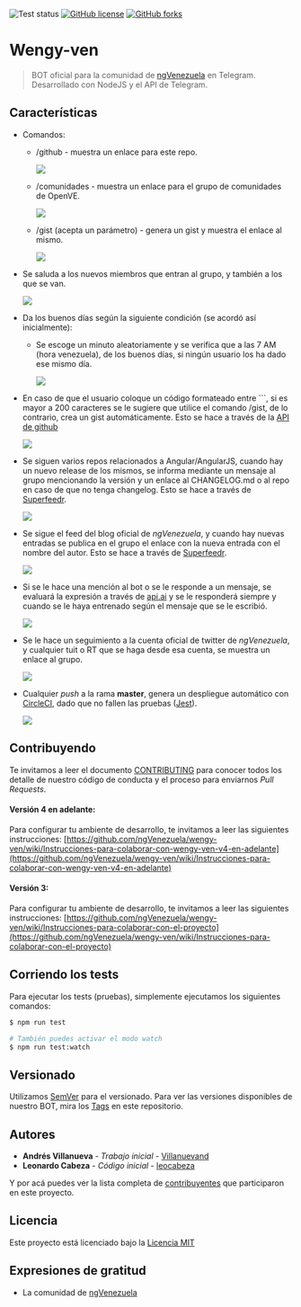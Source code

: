 ![Test status](https://circleci.com/gh/ngVenezuela/wengy-ven/tree/develop.svg?style=shield&circle-token=:circle-token)
[![GitHub license](https://img.shields.io/badge/license-MIT-blue.svg)](https://raw.githubusercontent.com/ngVenezuela/wengy-ven/develop/LICENSE)
[![GitHub forks](https://img.shields.io/github/forks/ngVenezuela/wengy-ven.svg)](https://github.com/ngVenezuela/wengy-ven/network)

# Wengy-ven

> BOT oficial para la comunidad de [ngVenezuela](https://t.me/ngvenezuela) en Telegram. Desarrollado con NodeJS y el API de Telegram.

## Características

* Comandos:
  * /github - muestra un enlace para este repo.

    ![](http://i.imgur.com/yt4gq19.png)
  * /comunidades - muestra un enlace para el grupo de comunidades de OpenVE.

    ![](http://i.imgur.com/SKDXlHi.png)
  * /gist (acepta un parámetro) - genera un gist y muestra el enlace al mismo.

    ![](http://i.imgur.com/jvfIbnb.png)

* Se saluda a los nuevos miembros que entran al grupo, y también a los que se van.

  ![](http://i.imgur.com/tk7Qct5.png)
* Da los buenos días según la siguiente condición (se acordó así inicialmente):
  * Se escoge un minuto aleatoriamente y se verifica que a las 7 AM (hora venezuela), de los buenos días, si ningún usuario los ha dado ese mismo día.
  
      ![](http://i.imgur.com/Hhk3B6T.png)
* En caso de que el usuario coloque un código formateado entre ```, si es mayor a 200 caracteres se le sugiere que utilice el comando /gist, de lo contrario, crea un gist automáticamente. Esto se hace a través de la [API de github](https://developer.github.com/v3/)

    ![](http://i.imgur.com/96xk4tV.png)
* Se siguen varios repos relacionados a Angular/AngularJS, cuando hay un nuevo release de los mismos, se informa mediante un mensaje al grupo mencionando la versión y un enlace al CHANGELOG.md o al repo en caso de que no tenga changelog. Esto se hace a través de [Superfeedr](https://superfeedr.com).

    ![](http://i.imgur.com/1SpTTIE.png)
* Se sigue el feed del blog oficial de *ngVenezuela*, y cuando hay nuevas entradas se publica en el grupo el enlace con la nueva entrada con el nombre del autor. Esto se hace a través de [Superfeedr](https://superfeedr.com).

    ![](http://i.imgur.com/L8zBF8T.png)
* Si se le hace una mención al bot o se le responde a un mensaje, se evaluará la expresión a través de [api.ai](https://api.ai/) y se le responderá siempre y cuando se le haya entrenado según el mensaje que se le escribió.

    ![](http://i.imgur.com/7E6IlLo.png)
* Se le hace un seguimiento a la cuenta oficial de twitter de *ngVenezuela*, y cualquier tuit o RT que se haga desde esa cuenta, se muestra un enlace al grupo.

    ![](http://i.imgur.com/Z42qTXp.png)
* Cualquier _push_ a la rama **master**, genera un despliegue automático con [CircleCI](https://circleci.com/), dado que no fallen las pruebas ([Jest](https://facebook.github.io/jest/)).
    
    ![](http://i.imgur.com/sbTnKsF.png)

## Contribuyendo

Te invitamos a leer el documento [CONTRIBUTING](.github/CONTRIBUTING.md) para conocer todos los detalle de nuestro código de conducta y el proceso para enviarnos _Pull Requests_.

#### Versión 4 en adelante:

Para configurar tu ambiente de desarrollo, te invitamos a leer las siguientes instrucciones: [https://github.com/ngVenezuela/wengy-ven/wiki/Instrucciones-para-colaborar-con-wengy-ven-v4-en-adelante](https://github.com/ngVenezuela/wengy-ven/wiki/Instrucciones-para-colaborar-con-wengy-ven-v4-en-adelante)


#### Versión 3:


Para configurar tu ambiente de desarrollo, te invitamos a leer las siguientes instrucciones: [https://github.com/ngVenezuela/wengy-ven/wiki/Instrucciones-para-colaborar-con-el-proyecto](https://github.com/ngVenezuela/wengy-ven/wiki/Instrucciones-para-colaborar-con-el-proyecto)

## Corriendo los tests

Para ejecutar los tests (pruebas), simplemente ejecutamos los siguientes comandos:

```bash
$ npm run test

# También puedes activar el modo watch
$ npm run test:watch
```

## Versionado

Utilizamos [SemVer](http://semver.org/lang/es/) para el versionado. Para ver las versiones disponibles de nuestro BOT, mira los [Tags](https://github.com/ngVenezuela/wengy-ven/tags) en este repositorio.

## Autores

* **Andrés Villanueva** - *Trabajo inicial* - [Villanuevand](https://github.com/Villanuevand)
* **Leonardo Cabeza** - *Código inicial* - [leocabeza](https://github.com/leocabeza)

Y por acá puedes ver la lista completa de [contribuyentes](https://github.com/ngVenezuela/wengy-ven/graphs/contributors) que participaron en este proyecto.

## Licencia

Este proyecto está licenciado bajo la [Licencia MIT](https://github.com/ngVenezuela/wengy-ven/blob/master/LICENSE)

## Expresiones de gratitud

* La comunidad de [ngVenezuela](https://github.com/orgs/ngVenezuela/people)
